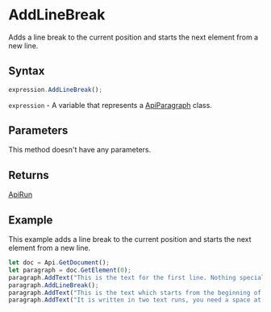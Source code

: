 # AddLineBreak

Adds a line break to the current position and starts the next element from a new line.

## Syntax

```javascript
expression.AddLineBreak();
```

`expression` - A variable that represents a [ApiParagraph](../ApiParagraph.md) class.

## Parameters

This method doesn't have any parameters.

## Returns

[ApiRun](../../ApiRun/ApiRun.md)

## Example

This example adds a line break to the current position and starts the next element from a new line.

```javascript
let doc = Api.GetDocument();
let paragraph = doc.GetElement(0);
paragraph.AddText("This is the text for the first line. Nothing special.");
paragraph.AddLineBreak();
paragraph.AddText("This is the text which starts from the beginning of the second line. ");
paragraph.AddText("It is written in two text runs, you need a space at the end of the first run sentence to separate them.");
```
